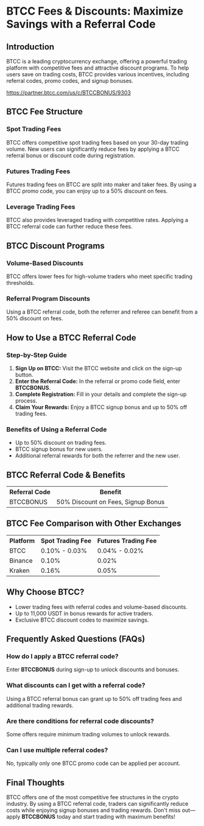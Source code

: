 <h1>BTCC Fees & Discounts: Maximize Savings with a Referral Code</h1>
<h2>Introduction</h2>
<p>BTCC is a leading cryptocurrency exchange, offering a powerful trading platform with competitive fees and attractive discount programs. To help users save on trading costs, BTCC provides various incentives, including referral codes, promo codes, and signup bonuses.</p>
<a href="https://partner.btcc.com/us/c/BTCCBONUS/9303" target="_blank">https://partner.btcc.com/us/c/BTCCBONUS/9303</a>

<h2>BTCC Fee Structure</h2>
<h3>Spot Trading Fees</h3>
<p>BTCC offers competitive spot trading fees based on your 30-day trading volume. New users can significantly reduce fees by applying a BTCC referral bonus or discount code during registration.</p>
  <h3>Futures Trading Fees</h3>
<p>Futures trading fees on BTCC are split into maker and taker fees. By using a BTCC promo code, you can enjoy up to a 50% discount on fees.</p>
<h3>Leverage Trading Fees</h3>
<p>BTCC also provides leveraged trading with competitive rates. Applying a BTCC referral code can further reduce these fees.</p>
<h2>BTCC Discount Programs</h2>
<h3>Volume-Based Discounts</h3>
<p>BTCC offers lower fees for high-volume traders who meet specific trading thresholds.</p>
<h3>Referral Program Discounts</h3>
<p>Using a BTCC referral code, both the referrer and referee can benefit from a 50% discount on fees.</p>
<h2>How to Use a BTCC Referral Code</h2>
<h3>Step-by-Step Guide</h3>
<ol>
<li><strong>Sign Up on BTCC:</strong> Visit the BTCC website and click on the sign-up button.</li>
<li><strong>Enter the Referral Code:</strong> In the referral or promo code field, enter <strong>BTCCBONUS</strong>.</li>
<li><strong>Complete Registration:</strong> Fill in your details and complete the sign-up process.</li>
<li><strong>Claim Your Rewards:</strong> Enjoy a BTCC signup bonus and up to 50% off trading fees.</li>
</ol>
<h3>Benefits of Using a Referral Code</h3>
<ul>
<li>Up to 50% discount on trading fees.</li>
<li>BTCC signup bonus for new users.</li>
<li>Additional referral rewards for both the referrer and the new user.</li>
</ul>
<h2>BTCC Referral Code & Benefits</h2>
<table>
<tr>
<th>Referral Code</th>
<th>Benefit</th>
</tr>
<tr>
<td>BTCCBONUS</td>
  <td>50% Discount on Fees, Signup Bonus</td>
  </tr>
</table>
<h2>BTCC Fee Comparison with Other Exchanges</h2>
<table>
<tr>
<th>Platform</th>
<th>Spot Trading Fee</th>
<th>Futures Trading Fee</th>
</tr>
<tr>
<td>BTCC</td>
<td>0.10% - 0.03%</td>
<td>0.04% - 0.02%</td>
</tr>
<tr>
<td>Binance</td>
<td>0.10%</td>
<td>0.02%</td>
</tr>
<tr>
<td>Kraken</td>
<td>0.16%</td>
<td>0.05%</td>
</tr>
</table>
<h2>Why Choose BTCC?</h2>
<ul>
<li>Lower trading fees with referral codes and volume-based discounts.</li>
<li>Up to 11,000 USDT in bonus rewards for active traders.</li>
<li>Exclusive BTCC discount codes to maximize savings.</li>
</ul>
<h2>Frequently Asked Questions (FAQs)</h2>
<h3>How do I apply a BTCC referral code?</h3>
<p>Enter <strong>BTCCBONUS</strong> during sign-up to unlock discounts and bonuses.</p>
<h3>What discounts can I get with a referral code?</h3>
<p>Using a BTCC referral bonus can grant up to 50% off trading fees and additional trading rewards.</p>
<h3>Are there conditions for referral code discounts?</h3>
<p>Some offers require minimum trading volumes to unlock rewards.</p>
<h3>Can I use multiple referral codes?</h3>
<p>No, typically only one BTCC promo code can be applied per account.</p>
<h2>Final Thoughts</h2>
<p>BTCC offers one of the most competitive fee structures in the crypto industry. By using a BTCC referral code, traders can significantly reduce costs while enjoying signup bonuses and trading rewards. Don't miss out—apply <strong>BTCCBONUS</strong> today and start trading with maximum benefits!</p>
</body>
</html>
